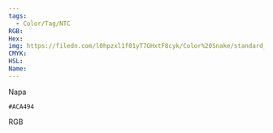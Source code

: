 ```yaml
---
tags:
  - Color/Tag/NTC
RGB:
Hex:
img: https://filedn.com/l0hpzxl1f01yT7GHxtF8cyk/Color%20Snake/standard_csv_to_svg/ACA494.svg
CMYK:
HSL:
Name:
---
```

Napa
```palette
#ACA494
```
RGB

